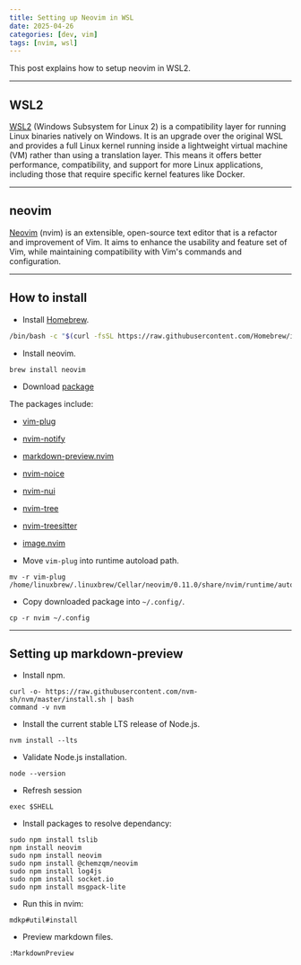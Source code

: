 ```yaml
---
title: Setting up Neovim in WSL
date: 2025-04-26
categories: [dev, vim]
tags: [nvim, wsl]
---
```


This post explains how to setup neovim in WSL2.  


-----------------------------------

## WSL2

[WSL2](https://learn.microsoft.com/en-us/windows/wsl/about) (Windows Subsystem for Linux 2) is a compatibility layer for running Linux binaries natively on Windows. It is an upgrade over the original WSL and provides a full Linux kernel running inside a lightweight virtual machine (VM) rather than using a translation layer. This means it offers better performance, compatibility, and support for more Linux applications, including those that require specific kernel features like Docker.


-----------------------------------

## neovim

[Neovim](https://neovim.io/) (nvim) is an extensible, open-source text editor that is a refactor and improvement of Vim. It aims to enhance the usability and feature set of Vim, while maintaining compatibility with Vim's commands and configuration.


-----------------------------------

## How to install

- Install [Homebrew](https://docs.brew.sh/).

```bash
/bin/bash -c "$(curl -fsSL https://raw.githubusercontent.com/Homebrew/install/HEAD/install.sh)"
```

- Install neovim.

```
brew install neovim
```

- Download [package](https://github.com/hxxdev/hxxdev.github.io/tree/main/assets/posts/setting_up_nvim/nvim)

The packages include:

- [vim-plug](https://github.com/junegunn/vim-plug)
- [nvim-notify](https://github.com/rcarriga/nvim-notify)
- [markdown-preview.nvim](https://github.com/iamcco/markdown-preview.nvim)
- [nvim-noice](https://github.com/folke/noice.nvim)
- [nvim-nui](https://github.com/MunifTanjim/nui.nvim)
- [nvim-tree](https://github.com/nvim-tree/nvim-tree.lua)
- [nvim-treesitter](https://github.com/nvim-treesitter/nvim-treesitter)
- [image.nvim](https://github.com/3rd/image.nvim)

- Move `vim-plug` into runtime autoload path.

```shell
mv -r vim-plug /home/linuxbrew/.linuxbrew/Cellar/neovim/0.11.0/share/nvim/runtime/autoload
```

- Copy downloaded package into `~/.config/`.

```shell
cp -r nvim ~/.config
```

-----------------------------------

## Setting up markdown-preview
- Install npm. 

```shell
curl -o- https://raw.githubusercontent.com/nvm-sh/nvm/master/install.sh | bash
command -v nvm
```

- Install the current stable LTS release of Node.js.

```shell
nvm install --lts
``` 

- Validate Node.js installation.

```shell
node --version
```

- Refresh session

```shell
exec $SHELL
```

- Install packages to resolve dependancy:

```shell
sudo npm install tslib
npm install neovim
sudo npm install neovim
sudo npm install @chemzqm/neovim
sudo npm install log4js
sudo npm install socket.io
sudo npm install msgpack-lite
```

- Run this in nvim:

```nvim
mdkp#util#install
```

-  Preview markdown files.

```nvim
:MarkdownPreview
```

